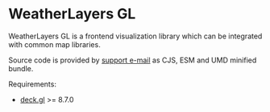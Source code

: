 # WeatherLayers GL

WeatherLayers GL is a frontend visualization library which can be integrated with common map libraries.

Source code is provided by [support e-mail](https://weatherlayers.com) as CJS, ESM and UMD minified bundle.

Requirements:

* [deck.gl](https://deck.gl) >= 8.7.0
